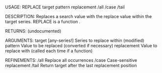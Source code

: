 USAGE:
     REPLACE target pattern replacement /all /case /tail

DESCRIPTION:
     Replaces a search value with the replace value within the target series.
     REPLACE is a function .

RETURNS:
    (undocumented)

ARGUMENTS:
    target [any-series!]
        Series to replace within (modified)
    pattern
        Value to be replaced (converted if necessary)
    replacement
        Value to replace with (called each time if a function)

REFINEMENTS:
    /all
        Replace all occurrences
    /case
        Case-sensitive replacement
    /tail
        Return target after the last replacement position
